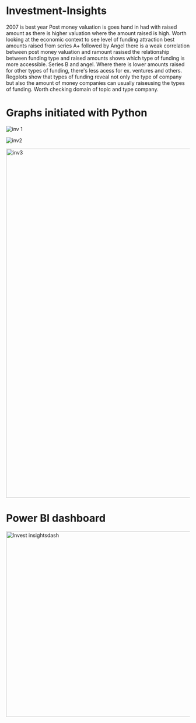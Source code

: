 # Investment-Insights

2007 is best year Post money valuation is goes hand in had with raised amount as there is higher valuation where the amount raised is high. 
Worth looking at the economic context to see level of funding attraction best amounts raised from series A+ followed by Angel there is a weak correlation between post money valuation and ramount rasised the relationship between funding type and raised amounts shows which type of funding is more accessible. 
Series B and angel. 
Where there is lower amounts raised for other types of funding, there's less acess for ex. ventures and others. 
Regplots show that types of funding reveal not only the type of company but also the amount of money companies can usually raiseusing the types of funding. 
Worth checking domain of topic and type company.

# Graphs initiated with Python

![inv 1](https://user-images.githubusercontent.com/47668423/103565708-0e452800-4ec1-11eb-9645-148d87a8cd5d.png)

![inv2](https://user-images.githubusercontent.com/47668423/103565714-0f765500-4ec1-11eb-97d9-63da7351fb2f.png)

<img width="954" alt="inv3" src="https://user-images.githubusercontent.com/47668423/103565715-100eeb80-4ec1-11eb-8f7d-4a25725a8baf.png">

# Power BI dashboard 

<img width="507" alt="Invest insightsdash" src="https://user-images.githubusercontent.com/47668423/103569258-464f6980-4ec7-11eb-8a73-5ddc53dcd798.png">


